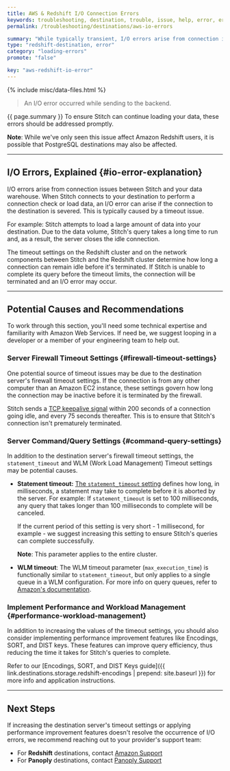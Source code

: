 ```yaml
---
title: AWS & Redshift I/O Connection Errors
keywords: troubleshooting, destination, trouble, issue, help, error, errors, redshift, panoply, io, i/o
permalink: /troubleshooting/destinations/aws-io-errors

summary: "While typically transient, I/O errors arise from connection issues between Stitch and your data warehouse. If persistent, these errors may be indicative of a larger issue."
type: "redshift-destination, error"
category: "loading-errors"
promote: "false"

key: "aws-redshift-io-error"
---
```

{% include misc/data-files.html %}

> An I/O error occurred while sending to the backend.

{{ page.summary }} To ensure Stitch can continue loading your data, these errors should be addressed promptly.

**Note**: While we've only seen this issue affect Amazon Redshift users, it is possible that PostgreSQL destinations may also be affected.

---

## I/O Errors, Explained {#io-error-explanation}

I/O errors arise from connection issues between Stitch and your data warehouse. When Stitch connects to your destination to perform a connection check or load data, an I/O error can arise if the connection to the destination is severed. This is typically caused by a timeout issue.

For example: Stitch attempts to load a large amount of data into your destination. Due to the data volume, Stitch's query takes a long time to run and, as a result, the server closes the idle connection.

The timeout settings on the Redshift cluster and on the network components between Stitch and the Redshift cluster determine how long a connection can remain idle before it's terminated. If Stitch is unable to complete its query before the timeout limits, the connection will be terminated and an I/O error may occur.

---

## Potential Causes and Recommendations

To work through this section, you'll need some technical expertise and familiarity with Amazon Web Services. If need be, we suggest looping in a developer or a member of your engineering team to help out.

### Server Firewall Timeout Settings {#firewall-timeout-settings}

One potential source of timeout issues may be due to the destination server's firewall timeout settings. If the connection is from any other computer than an Amazon EC2 instance, these settings govern how long the connection may be inactive before it is terminated by the firewall.

Stitch sends a [TCP keepalive signal](https://docs.aws.amazon.com/redshift/latest/mgmt/connecting-firewall-guidance.html) within 200 seconds of a connection going idle, and every 75 seconds thereafter. This is to ensure that Stitch's connection isn't prematurely terminated.

### Server Command/Query Settings {#command-query-settings}

In addition to the destination server's firewall timeout settings, the `statement_timeout` and WLM (Work Load Management) Timeout settings may be potential causes.

- **Statement timeout:** [The `statement_timeout` setting](https://docs.aws.amazon.com/redshift/latest/dg/r_statement_timeout.html) defines how long, in milliseconds, a statement may take to complete before it is aborted by the server. For example: If `statement_timeout` is set to 100 milliseconds, any query that takes longer than 100 milliseconds to complete will be canceled.

   If the current period of this setting is very short - 1 millisecond, for example - we suggest increasing this setting to ensure Stitch's queries can complete successfully.

   **Note**: This parameter applies to the entire cluster.

- **WLM timeout**: The WLM timeout parameter (`max_execution_time`) is functionally similar to `statement_timeout`, but only applies to a single queue in a WLM configuration. For more info on query queues, refer to [Amazon's documentation](https://docs.aws.amazon.com/redshift/latest/dg/cm-c-defining-query-queues.html).

### Implement Performance and Workload Management {#performance-workload-management}

In addition to increasing the values of the timeout settings, you should also consider implementing performance improvement features like Encodings, SORT, and DIST keys. These features can improve query efficiency, thus reducing the time it takes for Stitch's queries to complete.

Refer to our [Encodings, SORT, and DIST Keys guide]({{ link.destinations.storage.redshift-encodings | prepend: site.baseurl }}) for more info and application instructions.

---

## Next Steps

If increasing the destination server's timeout settings or applying performance improvement features doesn't resolve the occurrence of I/O errors, we recommend reaching out to your provider's support team:

- For **Redshift** destinations, contact [Amazon Support](https://aws.amazon.com/contact-us/)
- For **Panoply** destinations, contact [Panoply Support](https://panoply.io)